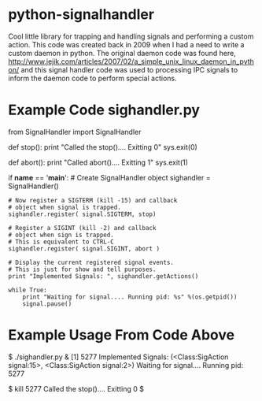 python-signalhandler
====================

Cool little library for trapping and handling signals and performing a custom action.  This code was created back in 2009 when I had a need to write a custom daemon in python.  The original daemon code was found here, http://www.jejik.com/articles/2007/02/a_simple_unix_linux_daemon_in_python/ and this signal handler code was used to processing IPC signals to inform the daemon code to perform special actions.

Example Code sighandler.py
==========================
from SignalHandler import SignalHandler

def stop():
    print "Called the stop().... Exitting 0"
    sys.exit(0)

def abort():
    print "Called abort().... Exitting 1"
    sys.exit(1)

if __name__ == '__main__':
    # Create SignalHandler object
    sighandler = SignalHandler()

    # Now register a SIGTERM (kill -15) and callback
    # object when signal is trapped.
    sighandler.register( signal.SIGTERM, stop)

    # Register a SIGINT (kill -2) and callback
    # object when sign is trapped.
    # This is equivalent to CTRL-C
    sighandler.register( signal.SIGINT, abort )

    # Display the current registered signal events.
    # This is just for show and tell purposes.
    print "Implemented Signals: ", sighandler.getActions()

    while True:
        print "Waiting for signal.... Running pid: %s" %(os.getpid())
        signal.pause()
        
Example Usage From Code Above
=============================
$ ./sighandler.py &
[1] 5277
Implemented Signals:  (<Class:SigAction signal:15>, <Class:SigAction signal:2>)
Waiting for signal.... Running pid: 5277

$ kill 5277
Called the stop().... Exitting 0
$
